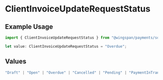# ClientInvoiceUpdateRequestStatus

## Example Usage

```typescript
import { ClientInvoiceUpdateRequestStatus } from "@wingspan/payments/sdk/models/shared";

let value: ClientInvoiceUpdateRequestStatus = "Overdue";
```

## Values

```typescript
"Draft" | "Open" | "Overdue" | "Cancelled" | "Pending" | "PaymentInTransit" | "Paid"
```